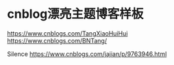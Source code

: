 # cnblog漂亮主题博客样板


https://www.cnblogs.com/TangXiaoHuiHui
https://www.cnblogs.com/BNTang/

Silence
https://www.cnblogs.com/jajian/p/9763946.html
